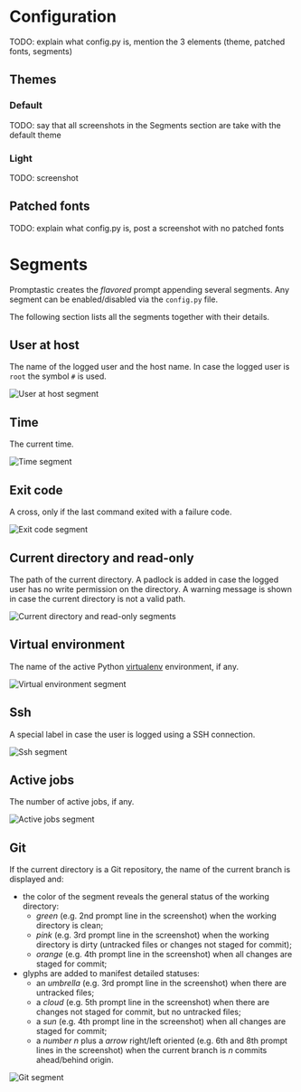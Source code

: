Configuration
=============
TODO: explain what config.py is, mention the 3 elements (theme, patched fonts, segments)

Themes
------
### Default
TODO: say that all screenshots in the Segments section are take with the default theme

### Light
TODO: screenshot

Patched fonts
-------------
TODO: explain what config.py is, post a screenshot with no patched fonts


Segments
========
Promptastic creates the *flavored* prompt appending several segments.
Any segment can be enabled/disabled via the `config.py` file.

The following section lists all the segments together with their details.

User at host
------------
The name of the logged user and the host name. In case the logged user is `root` the symbol `#`
is used.

![User at host segment](https://cloud.githubusercontent.com/assets/6423485/4515224/aa838794-4bb1-11e4-97c0-f2c559aef82e.png)

Time
----
The current time.

![Time segment](https://cloud.githubusercontent.com/assets/6423485/4515227/aa85510a-4bb1-11e4-9bb9-2037c55a3644.png)

Exit code
---------
A cross, only if the last command exited with a failure code.

![Exit code segment](https://cloud.githubusercontent.com/assets/6423485/4515222/aa76a920-4bb1-11e4-9a79-ec9da95a435e.png)

Current directory and read-only
-------------------------------
The path of the current directory. A padlock is added in case the logged user has no write 
permission on the directory. A warning message is shown in case the current directory is not a
valid path.

![Current directory and read-only segments](https://cloud.githubusercontent.com/assets/6423485/4515221/aa5afab8-4bb1-11e4-8fc2-b6d41e12e8fd.png)

Virtual environment
-------------------
The name of the active Python [virtualenv](https://github.com/pypa/virtualenv) environment, if any.

![Virtual environment segment](https://cloud.githubusercontent.com/assets/6423485/4515228/aa91c3fe-4bb1-11e4-917e-3ffd6fe6b96a.png)

Ssh
---
A special label in case the user is logged using a SSH connection.

![Ssh segment](https://cloud.githubusercontent.com/assets/6423485/4515223/aa836368-4bb1-11e4-9b5f-f9f0372d2ea4.png)

Active jobs
-----------
The number of active jobs, if any.

![Active jobs segment](https://cloud.githubusercontent.com/assets/6423485/4515225/aa83ca06-4bb1-11e4-9e5b-38dc60bdc625.png)

Git
---
If the current directory is a Git repository, the name of the current branch is displayed and:

- the color of the segment reveals the general status of the working directory:
  - *green* (e.g. 2nd prompt line in the screenshot) when the working directory is clean;
  - *pink* (e.g. 3rd prompt line in the screenshot) when the working directory is dirty (untracked
  files or changes not staged for commit);
  - *orange* (e.g. 4th prompt line in the screenshot) when all changes are staged for commit;
- glyphs are added to manifest detailed statuses:
  - an *umbrella* (e.g. 3rd prompt line in the screenshot) when there are untracked files;
  - a *cloud* (e.g. 5th prompt line in the screenshot) when there are changes not staged for
  commit, but no untracked files;
  - a *sun* (e.g. 4th prompt line in the screenshot) when all changes are staged for commit;
  - a *number n* plus a *arrow* right/left oriented (e.g. 6th and 8th prompt lines in the
  screenshot) when the current branch is *n* commits ahead/behind origin.

![Git segment](https://cloud.githubusercontent.com/assets/6423485/4515226/aa84c14a-4bb1-11e4-8ce3-a593e626aa55.png)